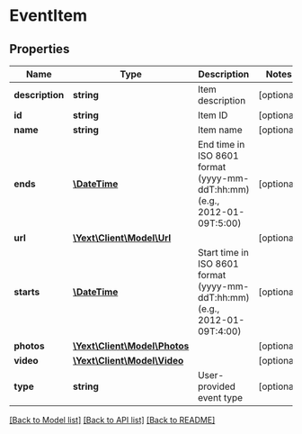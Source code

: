 # EventItem

## Properties
Name | Type | Description | Notes
------------ | ------------- | ------------- | -------------
**description** | **string** | Item description | [optional] 
**id** | **string** | Item ID | [optional] 
**name** | **string** | Item name | [optional] 
**ends** | [**\DateTime**](Date.md) | End time in ISO 8601 format (yyyy-mm-ddT:hh:mm) (e.g., 2012-01-09T:5:00) | [optional] 
**url** | [**\Yext\Client\Model\Url**](Url.md) |  | [optional] 
**starts** | [**\DateTime**](Date.md) | Start time in ISO 8601 format (yyyy-mm-ddT:hh:mm) (e.g., 2012-01-09T:4:00) | [optional] 
**photos** | [**\Yext\Client\Model\Photos**](Photos.md) |  | [optional] 
**video** | [**\Yext\Client\Model\Video**](Video.md) |  | [optional] 
**type** | **string** | User-provided event type | [optional] 

[[Back to Model list]](../README.md#documentation-for-models) [[Back to API list]](../README.md#documentation-for-api-endpoints) [[Back to README]](../README.md)


